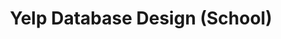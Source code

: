 ---
layout: post
title: Yelp Database Design (School)
description: 
image: test-image.jpg
image-description: Test image!
categories: Software
end-date: 2018-05-01

time-period: Spring 2018

---